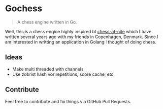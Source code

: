 # Gochess

> A chess engine written in Go.

Well, this is a chess engine highly inspired bt [chess-at-nite][chess-at-nite] which I have written several years ago with my friends in Copenhagen, Denmark. Since I am interested in writting an application in Golang I thought of doing chess.

## Ideas

* Make multi threaded with channels
* Use zobrist hash vor repetitions, score cache, etc. 

## Contribute 

Feel free to contribute and fix things via GitHub Pull Requests.

[chess-at-nite]: https://github.com/fdomig/chess-at-nite